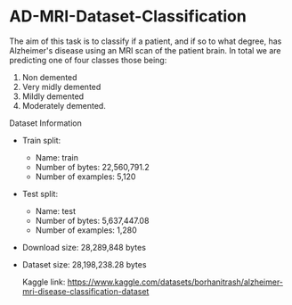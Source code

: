 # AD-MRI-Dataset-Classification
The aim of this task is to classify if a patient, and if so to what degree, has Alzheimer's disease using an MRI scan of the patient brain. In total we are predicting one of four classes those being:

1. Non demented
2. Very midly demented
3. Mildly demented
4. Moderately demented.

Dataset Information

- Train split:
  - Name: train
  - Number of bytes: 22,560,791.2
  - Number of examples: 5,120

- Test split:
  - Name: test
  - Number of bytes: 5,637,447.08
  - Number of examples: 1,280

- Download size: 28,289,848 bytes
- Dataset size: 28,198,238.28 bytes

  Kaggle link: https://www.kaggle.com/datasets/borhanitrash/alzheimer-mri-disease-classification-dataset
